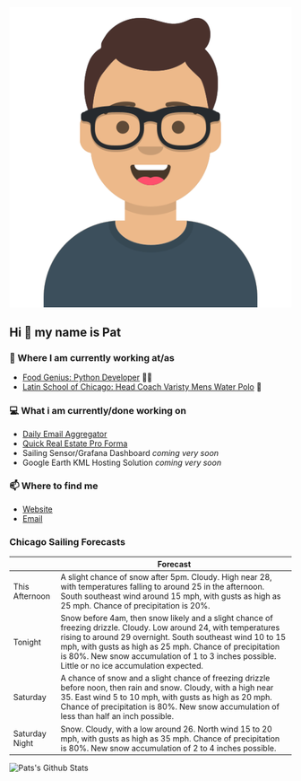 [![Social banner for p-j-falconer](https://raw.githubusercontent.com/P-J-FALCONER/P-J-FALCONER/master/assets/avataaars.svg)](https://patfalconer.com/)
## Hi :wave: my name is Pat

### 💼 Where I am currently working at/as
- [Food Genius: Python Developer](https://getfoodgenius.com/) 🍔🐍
- [Latin School of Chicago: Head Coach Varisty Mens Water Polo](https://www.latinschool.org/) 🤽


### 💻 What i am currently/done working on
 - [Daily Email Aggregator](https://github.com/P-J-FALCONER/dott_daily_mail)
 - [Quick Real Estate Pro Forma](https://github.com/P-J-FALCONER/henry)
 - Sailing Sensor/Grafana Dashboard *coming very soon*
 - Google Earth KML Hosting Solution *coming very soon*

### 📫 Where to find me
 - [Website](https://patfalconer.com/)
 - [Email](mailto:patrick.j.falconer@gmail.com)


### Chicago Sailing Forecasts
|   | Forecast  |
|---|---|
| This Afternoon | A slight chance of snow after 5pm. Cloudy. High near 28, with temperatures falling to around 25 in the afternoon. South southeast wind around 15 mph, with gusts as high as 25 mph. Chance of precipitation is 20%. |
| Tonight | Snow before 4am, then snow likely and a slight chance of freezing drizzle. Cloudy. Low around 24, with temperatures rising to around 29 overnight. South southeast wind 10 to 15 mph, with gusts as high as 25 mph. Chance of precipitation is 80%. New snow accumulation of 1 to 3 inches possible. Little or no ice accumulation expected. |
| Saturday | A chance of snow and a slight chance of freezing drizzle before noon, then rain and snow. Cloudy, with a high near 35. East wind 5 to 10 mph, with gusts as high as 20 mph. Chance of precipitation is 80%. New snow accumulation of less than half an inch possible. |
| Saturday Night | Snow. Cloudy, with a low around 26. North wind 15 to 20 mph, with gusts as high as 35 mph. Chance of precipitation is 80%. New snow accumulation of 2 to 4 inches possible. |

![Pats's Github Stats](https://github-readme-stats.vercel.app/api?username=p-j-falconer&show_icons=true&theme=radical)
